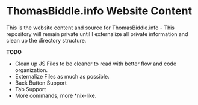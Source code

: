 <h1> ThomasBiddle.info Website Content </h1>

<p>
	This is the website content and source for ThomasBiddle.info - This repository will remain private until I externalize all private information and clean up the directory structure.
</p>

<b>TODO</b>
<ul>
	<li> Clean up JS Files to be cleaner to read with better flow and code organization.
	<li> Externalize Files as much as possible.
	<li> Back Button Support
	<li> Tab Support
	<li> More commands, more *nix-like.
</ul>